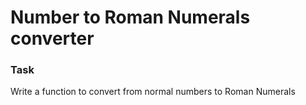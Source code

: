 # Number to Roman Numerals converter

### Task ###
Write a function to convert from normal numbers to Roman Numerals
